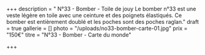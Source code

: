 +++
description = " N°33 - Bomber - Toile de jouy Le bomber n°33 est une veste légère en toile avec une ceinture et des poignets élastiqués. Ce bomber est entièrement doublé et les poches sont des poches raglan."
draft = true
gallerie = []
photo = "/uploads/no33-bomber-carte-01.jpg"
prix = "150€"
titre = "N°33 - Bomber - Carte du monde"

+++

